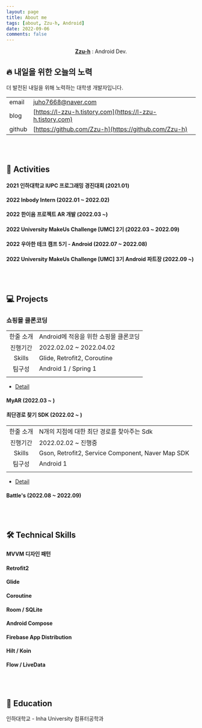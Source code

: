 ```yaml
---
layout: page
title: About me
tags: [about, Zzu-h, Android]
date: 2022-09-06
comments: false
---
```

    
<center><a href="https://zzu-h.github.io/"><b>Zzu-h</b></a> : Android Dev.</center>

## 🔥 내일을 위한 오늘의 노력
더 발전된 내일을 위해 노력하는 대학생 개발자입니다.      

|||
|:---|:---|
| email | juho7668@naver.com|
| blog | [https://l-zzu-h.tistory.com](https://l-zzu-h.tistory.com) |
| github | [https://github.com/Zzu-h](https://github.com/Zzu-h)|

<br>
<br>

## 🫧 Activities
#### 2021 인하대학교 IUPC 프로그래밍 경진대회 (2021.01)
#### 2022 Inbody Intern (2022.01 ~ 2022.02)
#### 2022 한이음 프로젝트 AR 개발 (2022.03 ~)
#### 2022 University MakeUs Challenge [UMC] 2기 (2022.03 ~ 2022.09)
#### 2022 우아한 테크 캠프 5기 - Android (2022.07 ~ 2022.08)
#### 2022 University MakeUs Challenge [UMC] 3기 Android 파트장 (2022.09 ~)

<br>
<br>

## 💻 Projects
### 쇼핑몰 클론코딩
| | |
|:---:|:---|
|한줄 소개|Android에 적응을 위한 쇼핑몰 클론코딩|
|진행기간|2022.02.02 ~ 2022.04.02|
|Skills|Glide, Retrofit2, Coroutine|
|팀구성|Android 1 / Spring 1|
| | |
- [Detail](https://zzu-h.github.io/ShoppingMall/)

#### MyAR (2022.03 ~ )
#### 최단경로 찾기 SDK (2022.02 ~ )
| | |
|:---:|:---|
|한줄 소개|N개의 지점에 대한 최단 경로를 찾아주는 Sdk|
|진행기간|2022.02.02 ~ 진행중|
|Skills|Gson, Retrofit2, Service Component, Naver Map SDK|
|팀구성|Android 1|
| | |
- [Detail](https://zzu-h.github.io/FindShortestPath/)

#### Battle's (2022.08 ~ 2022.09)

<br>
<br>

## 🛠 Technical Skills
#### MVVM 디자인 패턴
#### Retrofit2
#### Glide
#### Coroutine
#### Room / SQLite
#### Android Compose
#### Firebase App Distribution
#### Hilt / Koin
#### Flow / LiveData

<br>
<br>

## 📝 Education
인하대학교 - Inha University 컴퓨터공학과